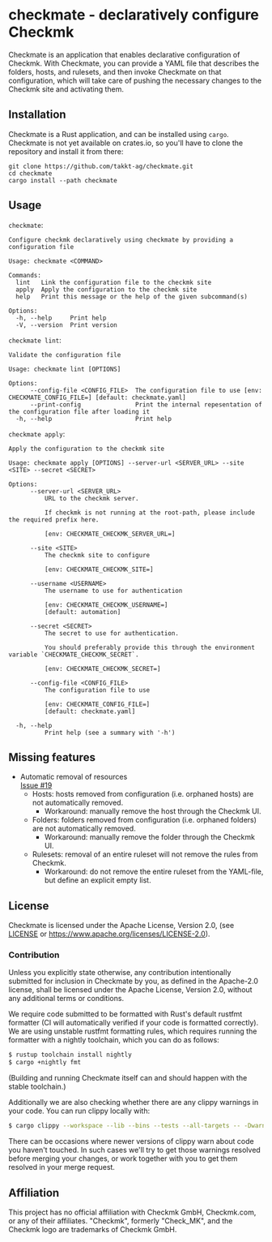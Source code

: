 # checkmate - declaratively configure Checkmk

Checkmate is an application that enables declarative configuration of Checkmk. With Checkmate, you can provide a YAML
file that describes the folders, hosts, and rulesets, and then invoke Checkmate on that configuration, which will take
care of pushing the necessary changes to the Checkmk site and activating them.

## Installation

Checkmate is a Rust application, and can be installed using `cargo`. Checkmate is not yet available on crates.io, so
you'll have to clone the repository and install it from there:

```shell
git clone https://github.com/takkt-ag/checkmate.git
cd checkmate
cargo install --path checkmate
```

## Usage

`checkmate`:

```text
Configure checkmk declaratively using checkmate by providing a configuration file

Usage: checkmate <COMMAND>

Commands:
  lint   Link the configuration file to the checkmk site
  apply  Apply the configuration to the checkmk site
  help   Print this message or the help of the given subcommand(s)

Options:
  -h, --help     Print help
  -V, --version  Print version
```

`checkmate lint`:

```text
Validate the configuration file

Usage: checkmate lint [OPTIONS]

Options:
      --config-file <CONFIG_FILE>  The configuration file to use [env: CHECKMATE_CONFIG_FILE=] [default: checkmate.yaml]
      --print-config               Print the internal repesentation of the configuration file after loading it
  -h, --help                       Print help
```

`checkmate apply`:

```text
Apply the configuration to the checkmk site

Usage: checkmate apply [OPTIONS] --server-url <SERVER_URL> --site <SITE> --secret <SECRET>

Options:
      --server-url <SERVER_URL>
          URL to the checkmk server.

          If checkmk is not running at the root-path, please include the required prefix here.

          [env: CHECKMATE_CHECKMK_SERVER_URL=]

      --site <SITE>
          The checkmk site to configure

          [env: CHECKMATE_CHECKMK_SITE=]

      --username <USERNAME>
          The username to use for authentication

          [env: CHECKMATE_CHECKMK_USERNAME=]
          [default: automation]

      --secret <SECRET>
          The secret to use for authentication.

          You should preferably provide this through the environment variable `CHECKMATE_CHECKMK_SECRET`.

          [env: CHECKMATE_CHECKMK_SECRET=]

      --config-file <CONFIG_FILE>
          The configuration file to use

          [env: CHECKMATE_CONFIG_FILE=]
          [default: checkmate.yaml]

  -h, --help
          Print help (see a summary with '-h')
```

## Missing features

* Automatic removal of resources  
  [Issue #19](https://github.com/takkt-ag/checkmate/issues/19)
  * Hosts: hosts removed from configuration (i.e. orphaned hosts) are not automatically removed.
    * Workaround: manually remove the host through the Checkmk UI.
  * Folders: folders removed from configuration (i.e. orphaned folders) are not automatically removed.
    * Workaround: manually remove the folder through the Checkmk UI.
  * Rulesets: removal of an entire ruleset will not remove the rules from Checkmk.
    * Workaround: do not remove the entire ruleset from the YAML-file, but define an explicit empty list.

## License

Checkmate is licensed under the Apache License, Version 2.0, (see [LICENSE](LICENSE) or <https://www.apache.org/licenses/LICENSE-2.0>).

### Contribution

Unless you explicitly state otherwise, any contribution intentionally submitted for inclusion in Checkmate by you, as defined in the Apache-2.0 license, shall be licensed under the Apache License, Version 2.0, without any additional terms or conditions.

We require code submitted to be formatted with Rust's default rustfmt formatter (CI will automatically verified if your code is formatted correctly).
We are using unstable rustfmt formatting rules, which requires running the formatter with a nightly toolchain, which you can do as follows:

```sh
$ rustup toolchain install nightly
$ cargo +nightly fmt
```

(Building and running Checkmate itself can and should happen with the stable toolchain.)

Additionally we are also checking whether there are any clippy warnings in your code.
You can run clippy locally with:

```sh
$ cargo clippy --workspace --lib --bins --tests --all-targets -- -Dwarnings
```

There can be occasions where newer versions of clippy warn about code you haven't touched.
In such cases we'll try to get those warnings resolved before merging your changes, or work together with you to get them resolved in your merge request.

## Affiliation

This project has no official affiliation with Checkmk GmbH, Checkmk.com, or any of their affiliates.
"Checkmk", formerly "Check_MK", and the Checkmk logo are trademarks of Checkmk GmbH.
